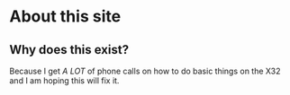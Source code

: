 # About this site

## Why does this exist?

Because I get *A LOT* of phone calls on how to do basic things on the X32 and I am hoping this will fix it.

